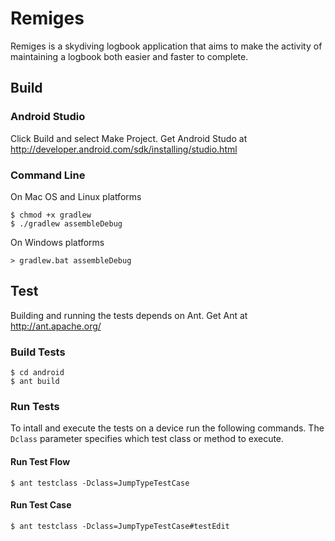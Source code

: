 # Remiges

Remiges is a skydiving logbook application that aims to make the activity of maintaining a logbook both easier and faster to complete.

## Build

### Android Studio

Click Build and select Make Project. Get Android Studo at http://developer.android.com/sdk/installing/studio.html

### Command Line

On Mac OS and Linux platforms
```
$ chmod +x gradlew
$ ./gradlew assembleDebug
```

On Windows platforms
```
> gradlew.bat assembleDebug
```

## Test

Building and running the tests depends on Ant. Get Ant at http://ant.apache.org/

### Build Tests
```
$ cd android
$ ant build
```

### Run Tests

To intall and execute the tests on a device run the following commands. The `Dclass` parameter specifies which test class or method to execute.

#### Run Test Flow
```
$ ant testclass -Dclass=JumpTypeTestCase
```

#### Run Test Case
```
$ ant testclass -Dclass=JumpTypeTestCase#testEdit
```
